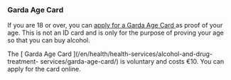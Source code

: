 ###  Garda Age Card

If you are 18 or over, you can [ apply for a Garda Age Card
](https://www.agecard.ie/forms/home/) as proof of your age. This is not an ID
card and is only for the purpose of proving your age so that you can buy
alcohol.

The [ Garda Age Card ](/en/health/health-services/alcohol-and-drug-treatment-
services/garda-age-card/) is voluntary and costs €10. You can apply for the
card online.
